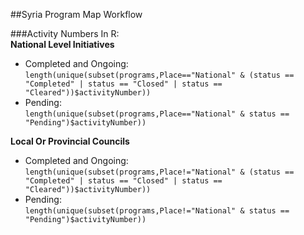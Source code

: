##Syria Program Map Workflow

###Activity Numbers
In R:  
**National Level Initiatives**
  - Completed and Ongoing:   
  `length(unique(subset(programs,Place=="National" & (status == "Completed" | status == "Closed" | status == "Cleared"))$activityNumber))`
  - Pending:  
  `length(unique(subset(programs,Place=="National" & status == "Pending")$activityNumber))`
  
**Local Or Provincial Councils**
  - Completed and Ongoing:  
  `length(unique(subset(programs,Place!="National" & (status == "Completed" | status == "Closed" | status == "Cleared"))$activityNumber))`
  - Pending:  
  `length(unique(subset(programs,Place!="National" & status == "Pending")$activityNumber))`  
